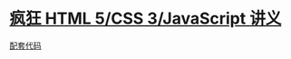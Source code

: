 # [疯狂 HTML 5/CSS 3/JavaScript 讲义](https://www.neat-reader.cn/webapp#/epubreader?bookguid=69d925be-58b2-4e66-bf9b-dd7fa5833de1)

[配套代码](https://gitee.com/mrhuangyuhui/javascript/tree/master/crazy-html5-css3-js)
